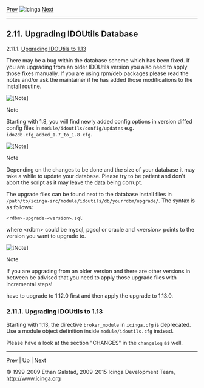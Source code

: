 [Prev](upgrading.md) ![Icinga](../images/logofullsize.png "Icinga") [Next](monitoring-overview.md)

* * * * *

2.11. Upgrading IDOUtils Database
---------------------------------

2.11.1. [Upgrading IDOUtils to
1.13](upgrading_idoutils.md#upgrade1.13)

There may be a bug within the database scheme which has been fixed. If
you are upgrading from an older IDOUtils version you also need to apply
those fixes manually. If you are using rpm/deb packages please read the
notes and/or ask the maintainer if he has added those modifications to
the install routine.

![[Note]](../images/note.png)

Note

Starting with 1.8, you will find newly added config options in version
diffed config files in `module/idoutils/config/updates` e.g.
`ido2db.cfg_added_1.7_to_1.8.cfg`.

![[Note]](../images/note.png)

Note

Depending on the changes to be done and the size of your database it may
take a while to update your database. Please try to be patient and don't
abort the script as it may leave the data being corrupt.

The upgrade files can be found next to the database install files in
`/path/to/icinga-src/module/idoutils/db/yourrdbm/upgrade/`.
The syntax is as follows:

`<rdbm>-upgrade-<version>.sql`

where \<rdbm\> could be mysql, pgsql or oracle and \<version\> points to
the version you want to upgrade to.

![[Note]](../images/note.png)

Note

If you are upgrading from an older version and there are other versions
in between be advised that you need to apply those upgrade files with
incremental steps!

have to upgrade to 1.12.0 first and then apply the upgrade to 1.13.0.










### 2.11.1. Upgrading IDOUtils to 1.13

Starting with 1.13, the directive `broker_module` in
`icinga.cfg` is deprecated. Use a module object definition
inside `module/idoutils.cfg` instead.

Please have a look at the section "CHANGES" in the
`changelog` as well.

* * * * *

[Prev](upgrading.md) | [Up](ch02.md) | [Next](monitoring-overview.md)






© 1999-2009 Ethan Galstad, 2009-2015 Icinga Development Team,
http://www.icinga.org
